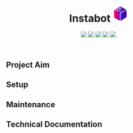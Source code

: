 <h1 align="center">Instabot <img src="https://raw.githubusercontent.com/SwiTech-Web/Switech.Instabot/master/.github/UI_ASSETS/Switech-logo.png?sanitize=true" width="40" /></h1>

<p align="center">
    <a href="https://github.com/SwiTech-Web/Switech.Instabot/issues"><img src="https://img.shields.io/github/issues/SwiTech-Web/Switech.Instabot.svg?style=popout&cacheSeconds=360" /></a>
    <a href="https://github.com/SwiTech-Web/Switech.Instabot/blob/master/LICENSE.md"><img src="https://img.shields.io/github/license/SwiTech-Web/Switech.Instabot.svg?style=popout&cacheSeconds=360" /></a>
    <a href="https://github.com/SwiTech-Web/Switech.Instabot/pulse"><img src="https://img.shields.io/github/repo-size/SwiTech-Web/Switech.Instabot.svg?style=popout&cacheSeconds=360" /></a>
    <a href="https://github.com/SwiTech-Web/Switech.Instabot/commits/master"><img src="https://img.shields.io/github/last-commit/SwiTech-Web/Switech.Instabot.svg?style=popout&cacheSeconds=360" /></a>
    <a href="https://github.com/SwiTech-Web/Switech.Instabot/graphs/contributors"><img src="https://img.shields.io/github/contributors/SwiTech-Web/Switech.Instabot.svg?style=popout&cacheSeconds=360" /></a>
</p>
<br />

## Project Aim



## Setup



## Maintenance



## Technical Documentation